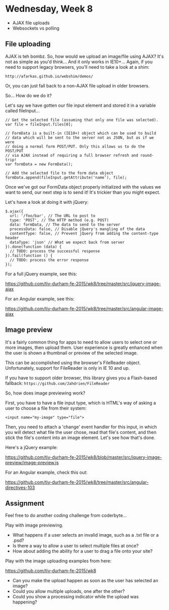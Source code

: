 # Wednesday, Week 8

- AJAX file uploads
- Websockets vs polling

## File uploading

AJAX is teh bombz. So, how would we upload an image/file using AJAX? It's not
as simple as you'd think... And it only works in IE10+... Again, if you need
to support legacy browsers, you'll need to take a look at a shim:

    http://afarkas.github.io/webshim/demos/

Or, you can just fall back to a non-AJAX file upload in older browsers.

So... How do we do it?

Let's say we have gotten our file input element and stored it in a variable
called fileInput...

    // Get the selected file (assuming that only one file was selected).
    var file = fileInput.files[0];

    // FormData is a built-in (IE10+) object which can be used to build
    // data which will be sent to the server not as JSON, but as if we were
    // doing a normal form POST/PUT. Only this allows us to do the POST/PUT
    // via AJAX instead of requiring a full browser refresh and round-trip!
    var formData = new FormData();

    // Add the selected file to the form data object
    formData.append(fileInput.getAttribute('name'), file);

Once we've got our FormData object properly initialized with the values we
want to send, our next step is to send it! It's trickier than you might expect.

Let's have a look at doing it with jQuery:

    $.ajax({
      url: '/foo/bar', // The URL to post to
      type: 'POST', // The HTTP method (e.g. POST)
      data: formData, // The data to send to the server
      processData: false, // Disable jQuery's mangling of the data
      contentType: false, // Prevent jQuery from adding the content-type header
      dataType: 'json' // What we expect back from server
    }).done(function (data) {
      // TODO: process the successful response
    }).fail(function () {
      // TODO: process the error response
    });

For a full jQuery example, see this:

https://github.com/tiy-durham-fe-2015/wk8/tree/master/src/jquery-image-ajax

For an Angular example, see this:

https://github.com/tiy-durham-fe-2015/wk8/tree/master/src/angular-image-ajax

## Image preview

It's a fairly common thing for apps to need to allow users to select one or
more images, then upload them. User experience is greatly enhanced when
the user is shown a thumbnail or preview of the selected image.

This can be accomplished using the browser's FileReader object. Unfortunately,
support for FileReader is only in IE 10 and up.

If you have to support older browser, this library gives you a Flash-based
fallback: `https://github.com/Jahdrien/FileReader`

So, how does image previewing work?

First, you have to have a file input type, which is HTML's way of asking a
user to choose a file from their system:

    <input name="my-image" type="file">

Then, you need to attach a 'change' event handler for this input, in which
you will detect what file the user chose, read that file's content, and then
stick the file's content into an image element. Let's see how that's done.

Here's a jQuery example:

https://github.com/tiy-durham-fe-2015/wk8/blob/master/src/jquery-image-preview/image-preview.js

For an Angular example, check this out:

https://github.com/tiy-durham-fe-2015/wk8/tree/master/src/angular-directives-103

## Assignment

Feel free to do another coding challenge from coderbyte...

Play with image previewing.

- What happens if a user selects an invalid image, such as a .txt file or a .psd?
- Is there a way to allow a user to select multiple files at once?
- How about adding the ability for a user to drag a file onto your site?

Play with the image uploading examples from here:

https://github.com/tiy-durham-fe-2015/wk8

- Can you make the upload happen as soon as the user has selected an image?
- Could you allow multiple uploads, one after the other?
- Could you show a processing indicator while the upload was happening?
